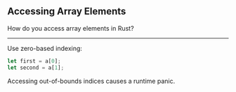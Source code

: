 ## Accessing Array Elements

How do you access array elements in Rust?

---

Use zero-based indexing:

```rust
let first = a[0];
let second = a[1];
```

Accessing out-of-bounds indices causes a runtime panic.


